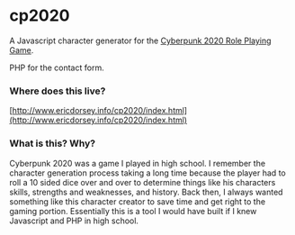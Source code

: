 cp2020
======

A Javascript character generator for the [Cyberpunk 2020 Role Playing Game](http://en.wikipedia.org/wiki/Cyberpunk_2020). 

PHP for the contact form.

### Where does this live?
[http://www.ericdorsey.info/cp2020/index.html](http://www.ericdorsey.info/cp2020/index.html)

### What is this? Why?
Cyberpunk 2020 was a game I played in high school. I remember the character generation process taking a long time because the player had to roll a 10 sided dice over and over to determine things like his characters skills, strengths and weaknesses, and history. Back then, I always wanted something like this character creator to save time and get right to the gaming portion. Essentially this is a tool I would have built if I knew Javascript and PHP in high school.

